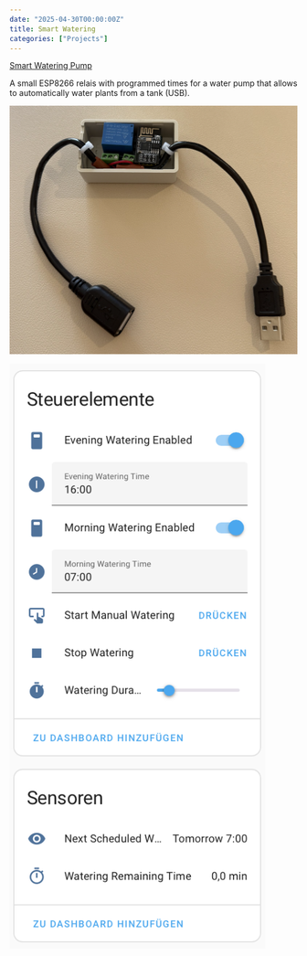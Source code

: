 ```yaml
---
date: "2025-04-30T00:00:00Z"
title: Smart Watering
categories: ["Projects"]
---
```


[Smart Watering Pump](https://github.com/chriopter/esphome-water-plants/)

A small ESP8266 relais with programmed times for a water pump that allows to automatically water plants from a tank (USB).


![](relais.png)

![](ui.png)